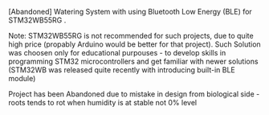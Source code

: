 [Abandoned] Watering System with using Bluetooth Low Energy (BLE) for 
STM32WB55RG .

Note: STM32WB55RG is not recommended for such projects, due to quite 
high price (propably Arduino would be better for that project).
Such Solution was choosen only for educational purpouses - 
to develop skills in programming STM32 microcontrollers and get familiar 
with newer solutions (STM32WB was released quite recently with 
introducing built-in BLE module)

Project has been Abandoned due to mistake in design from biological side - roots tends to rot when humidity is at stable not 0% level
